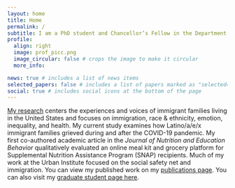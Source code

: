 ```yaml
---
layout: home
title: Home
permalink: /
subtitle: I am a PhD student and Chancellor’s Fellow in the Department of Sociology at the University of California, Berkeley. 
profile:
  align: right
  image: prof_picc.png
  image_circular: false # crops the image to make it circular
  more_info: 

news: true # includes a list of news items
selected_papers: false # includes a list of papers marked as "selected={true}"
social: true # includes social icons at the bottom of the page
---
```


[My research](https://julio.relevant-research.com/research) centers the experiences and voices of immigrant families living in the United States and focuses on immigration, race & ethnicity, emotion, inequality, and health. My current study examines how Latino/a/e/x immigrant families grieved during and after the COVID-19 pandemic. My first co-authored academic article in the *Journal of Nutrition and Education Behavior* qualitatively evaluated an online meal kit and grocery platform for Supplemental Nutrition Assistance Program (SNAP) recipients. Much of my work at the Urban Institute focused on the social safety net and immigration. You can view my published work on my [publications page](https://julio.relevant-research.com/publications). You can also visit my [graduate student page here](https://sociology.berkeley.edu/graduate-student/julio-fernando-salas).
